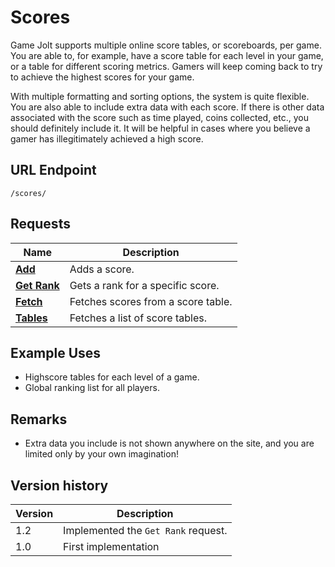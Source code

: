 # Scores

Game Jolt supports multiple online score tables, or scoreboards, per game. You are able to, for example, have a score table for each level in your game, or a table for different scoring metrics. Gamers will keep coming back to try to achieve the highest scores for your game.

With multiple formatting and sorting options, the system is quite flexible. You are also able to include extra data with each score. If there is other data associated with the score such as time played, coins collected, etc., you should definitely include it. It will be helpful in cases where you believe a gamer has illegitimately achieved a high score. 

## URL Endpoint

```
/scores/
```

## Requests

Name | Description
--- | ---
[**Add**](add.md) | Adds a score.
[**Get Rank**](get-rank.md) | Gets a rank for a specific score.
[**Fetch**](fetch.md) | Fetches scores from a score table.
[**Tables**](tables.md) | Fetches a list of score tables.

## Example Uses

- Highscore tables for each level of a game.
- Global ranking list for all players.

## Remarks

- Extra data you include is not shown anywhere on the site, and you are limited only by your own imagination!

## Version history

Version | Description
--- | ---
1.2 | Implemented the `Get Rank` request.
1.0 | First implementation
